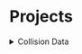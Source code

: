 # Projects
<div>

<details>
<summary> Collision Data </summary>
<small>Source: <i>NYCOpenData<i></small>
* [Motor Vehicle Collisions - Vehicles](https://data.cityofnewyork.us/Public-Safety/Motor-Vehicle-Collisions-Vehicles/bm4k-52h4/about_data)
Contains details on each vehicle involved in the crash.
* [Motor Vehicle Collisions - Crashes](https://data.cityofnewyork.us/Public-Safety/Motor-Vehicle-Collisions-Crashes/h9gi-nx95/about_data)
Contains details of crash events.
* [Motor Vehicle Collisions - Person](https://data.cityofnewyork.us/Public-Safety/Motor-Vehicle-Collisions-Person/f55k-p6yu/about_data)
Contains details for people involved in crash.

```HTML
ETL Goal:
- [x] Scrape MVC - Crashes
- [ ] Scrape MVC - Vehicles
- [ ] Scrape MVC - Person
- [ ] ETL these and upload into DB
- [ ] Begin Analysis
- [ ] Web App to View Data and Analytics
```
</details>
